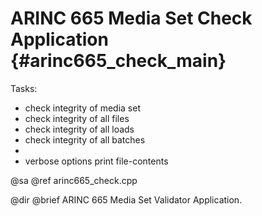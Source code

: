 # ARINC 665 Media Set Check Application {#arinc665_check_main}

Tasks:
 - check integrity of media set
 - check integrity of all files
 - check integrity of all loads
 - check integrity of all batches
 - 
 - verbose options print file-contents

@sa @ref arinc665_check.cpp

@dir
@brief ARINC 665 Media Set Validator Application.
